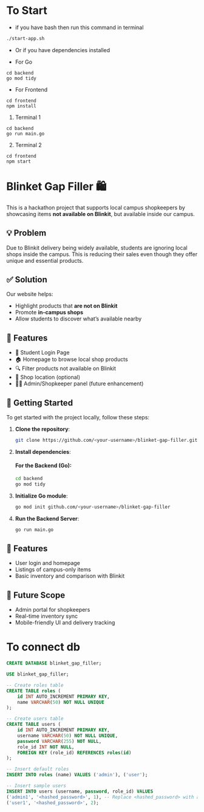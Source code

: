 #  To Start

- if you have bash then run this command in terminal

```bash
./start-app.sh
```

- Or if you have dependencies installed

- For Go

```
cd backend
go mod tidy
```

- For Frontend

```
cd frontend
npm install
```

1. Terminal 1 

```
cd backend
go run main.go
```

2. Terminal 2 

```
cd frontend
npm start
```

# Blinket Gap Filler 🛍️

This is a hackathon project that supports local campus shopkeepers by showcasing items **not available on Blinkit**, but available inside our campus.

## 💡 Problem

Due to Blinkit delivery being widely available, students are ignoring local shops inside the campus. This is reducing their sales even though they offer unique and essential products.

## ✅ Solution

Our website helps:
- Highlight products that **are not on Blinkit**
- Promote **in-campus shops**
- Allow students to discover what’s available nearby

## 📁 Features

- 🛒 Student Login Page
- 🏠 Homepage to browse local shop products
- 🔍 Filter products not available on Blinkit
- 📍 Shop location (optional)
- 🧑‍💻 Admin/Shopkeeper panel (future enhancement)

## 🚀 Getting Started

To get started with the project locally, follow these steps:

1. **Clone the repository**:
   ```bash
   git clone https://github.com/<your-username>/blinket-gap-filler.git

2. **Install dependencies**:

   #### For the Backend (Go):
   ```bash
   cd backend
   go mod tidy

3. **Initialize Go module**:
    ```bash
   go mod init github.com/<your-username>/blinket-gap-filler

4. **Run the Backend Server**:
   ```bash
   go run main.go

## 🌟 Features

- User login and homepage
- Listings of campus-only items
- Basic inventory and comparison with Blinkit

## 🚧 Future Scope

- Admin portal for shopkeepers
- Real-time inventory sync
- Mobile-friendly UI and delivery tracking

# To connect db

```sql
CREATE DATABASE blinket_gap_filler;

USE blinket_gap_filler;

-- Create roles table
CREATE TABLE roles (
    id INT AUTO_INCREMENT PRIMARY KEY,
    name VARCHAR(50) NOT NULL UNIQUE
);

-- Create users table
CREATE TABLE users (
    id INT AUTO_INCREMENT PRIMARY KEY,
    username VARCHAR(50) NOT NULL UNIQUE,
    password VARCHAR(255) NOT NULL,
    role_id INT NOT NULL,
    FOREIGN KEY (role_id) REFERENCES roles(id)
);

-- Insert default roles
INSERT INTO roles (name) VALUES ('admin'), ('user');

-- Insert sample users
INSERT INTO users (username, password, role_id) VALUES
('admin1', '<hashed_password>', 1), -- Replace <hashed_password> with a hashed password
('user1', '<hashed_password>', 2);
```

